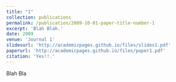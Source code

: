 ```yaml
---
title: "1"
collection: publications
permalink: /publication/2009-10-01-paper-title-number-1
excerpt: 'Blah Blah.'
date: 2009
venue: 'Journal 1'
slidesurl: 'http://academicpages.github.io/files/slides1.pdf'
paperurl: 'http://academicpages.github.io/files/paper1.pdf'
citation: 'Yes!!.'
---
```


Blah Bla
